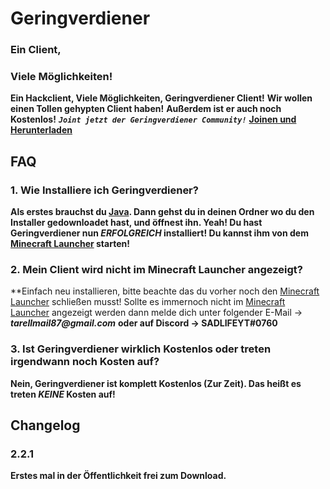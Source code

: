 # Geringverdiener

### Ein Client,
### Viele Möglichkeiten!

**Ein Hackclient, Viele Möglichkeiten, Geringverdiener Client!**
**Wir wollen einen Tollen gehypten Client haben!**
**Außerdem ist er auch noch Kostenlos!**
**_`Joint jetzt der Geringverdiener Community!`_**
**[Joinen und Herunterladen](http://157.90.185.82/installer/installer-geringverdiener.jar)**

## FAQ

### 1. Wie Installiere ich Geringverdiener?
**Als erstes brauchst du [Java](https://www.java.com/de/download/). Dann gehst du in deinen Ordner wo du den Installer gedownloadet hast, und öffnest ihn. Yeah! Du hast Geringverdiener nun _ERFOLGREICH_ installiert! Du kannst ihm von dem [Minecraft Launcher](https://minecraft.net/) starten!**

### 2. Mein Client wird nicht im Minecraft Launcher angezeigt?
**Einfach neu installieren, bitte beachte das du vorher noch den [Minecraft Launcher](https://minecraft.net/) schließen musst! Sollte es immernoch nicht im [Minecraft Launcher](https://minecraft.net/) angezeigt werden dann melde dich unter folgender E-Mail -> **_tarellmail87@gmail.com_** **oder auf Discord -> SADLIFEYT#0760**

### 3. Ist Geringverdiener wirklich Kostenlos oder treten irgendwann noch Kosten auf?
**Nein, Geringverdiener ist komplett Kostenlos (Zur Zeit). Das heißt es treten _KEINE_ Kosten auf!**

## Changelog

### 2.2.1
**Erstes mal in der Öffentlichkeit frei zum Download.**


